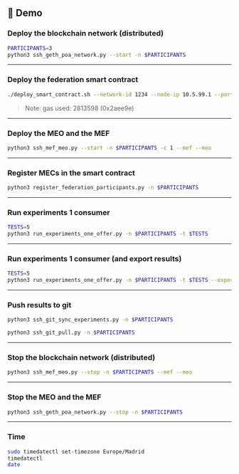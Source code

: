 ## 🚀 Demo

### Deploy the blockchain network (distributed)
```bash
PARTICIPANTS=3
python3 ssh_geth_poa_network.py --start -n $PARTICIPANTS
```
---
### Deploy the federation smart contract
```bash
./deploy_smart_contract.sh --network-id 1234 --node-ip 10.5.99.1 --port 3334 --protocol ws
```
> Note: gas used: 2813598 (0x2aee9e)
---
### Deploy the MEO and the MEF
```bash
python3 ssh_mef_meo.py --start -n $PARTICIPANTS -c 1 --mef --meo
```
---
### Register MECs in the smart contract
```bash
python3 register_federation_participants.py -n $PARTICIPANTS
```
---
### Run experiments 1 consumer
```bash
TESTS=5
python3 run_experiments_one_offer.py -n $PARTICIPANTS -t $TESTS
```
---
### Run experiments 1 consumer (and export results)
```bash
TESTS=5
python3 run_experiments_one_offer.py -n $PARTICIPANTS -t $TESTS --export-csv --csv-base /experiments/test
```
---
### Push results to git
```bash
python3 ssh_git_sync_experiments.py -n $PARTICIPANTS
```
```bash
python3 ssh_git_pull.py -n $PARTICIPANTS
```
---
### Stop the blockchain network (distributed)
```bash
python3 ssh_mef_meo.py --stop -n $PARTICIPANTS --mef --meo
```
---
### Stop the MEO and the MEF
```bash
python3 ssh_geth_poa_network.py --stop -n $PARTICIPANTS
```


---

### Time
```bash
sudo timedatectl set-timezone Europe/Madrid
timedatectl
date
```
